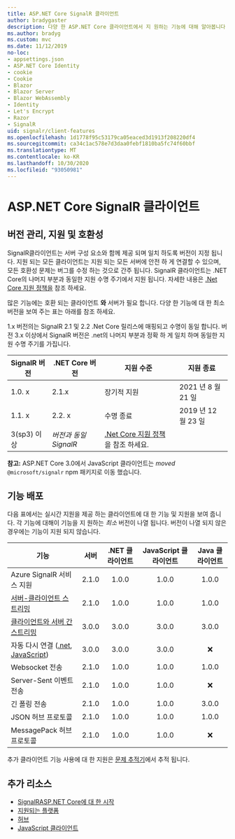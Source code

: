```yaml
---
title: ASP.NET Core SignalR 클라이언트
author: bradygaster
description: 다양 한 ASP.NET Core 클라이언트에서 지 원하는 기능에 대해 알아봅니다 SignalR .
ms.author: bradyg
ms.custom: mvc
ms.date: 11/12/2019
no-loc:
- appsettings.json
- ASP.NET Core Identity
- cookie
- Cookie
- Blazor
- Blazor Server
- Blazor WebAssembly
- Identity
- Let's Encrypt
- Razor
- SignalR
uid: signalr/client-features
ms.openlocfilehash: 1d1778f95c53179ca05eaced3d1913f208220df4
ms.sourcegitcommit: ca34c1ac578e7d3daa0febf1810ba5fc74f60bbf
ms.translationtype: MT
ms.contentlocale: ko-KR
ms.lasthandoff: 10/30/2020
ms.locfileid: "93050981"
---
```

# <a name="aspnet-core-no-locsignalr-clients"></a>ASP.NET Core SignalR 클라이언트

## <a name="versioning-support-and-compatibility"></a>버전 관리, 지원 및 호환성

SignalR클라이언트는 서버 구성 요소와 함께 제공 되며 일치 하도록 버전이 지정 됩니다. 지원 되는 모든 클라이언트는 지원 되는 모든 서버에 안전 하 게 연결할 수 있으며, 모든 호환성 문제는 버그를 수정 하는 것으로 간주 됩니다. SignalR 클라이언트는 .NET Core의 나머지 부분과 동일한 지원 수명 주기에서 지원 됩니다. 자세한 내용은 [.Net Core 지원 정책을](https://dotnet.microsoft.com/platform/support/policy/dotnet-core) 참조 하세요.

많은 기능에는 호환 되는 클라이언트 **와** 서버가 필요 합니다. 다양 한 기능에 대 한 최소 버전을 보여 주는 표는 아래를 참조 하세요.

1.x 버전의는 SignalR 2.1 및 2.2 .Net Core 릴리스에 매핑되고 수명이 동일 합니다. 버전 3.x 이상에서 SignalR 버전은 .net의 나머지 부분과 정확 하 게 일치 하며 동일한 지원 수명 주기를 가집니다.

| SignalR 버전 | .NET Core 버전 | 지원 수준 | 지원 종료 |
| - | - | - | - |
| 1.0. x | 2.1.x | 장기적 지원 | 2021 년 8 월 21 일 |
| 1.1. x | 2.2. x | 수명 종료 | 2019 년 12 월 23 일 |
| 3(sp3) 이상 | *버전과 동일 SignalR* | [.Net Core 지원 정책](https://dotnet.microsoft.com/platform/support/policy/dotnet-core) 을 참조 하세요. |

**참고:** ASP.NET Core 3.0에서 JavaScript 클라이언트는 *moved* `@microsoft/signalr` npm 패키지로 이동 했습니다.

## <a name="feature-distribution"></a>기능 배포

다음 표에서는 실시간 지원을 제공 하는 클라이언트에 대 한 기능 및 지원을 보여 줍니다. 각 기능에 대해이 기능을 지 원하는 *최소* 버전이 나열 됩니다. 버전이 나열 되지 않은 경우에는 기능이 지원 되지 않습니다.

| 기능 | 서버 | .NET 클라이언트 | JavaScript 클라이언트 | Java 클라이언트 |
| ---- | :-: | :-: | :-: | :-: |
| Azure SignalR 서비스 지원 |2.1.0|1.0.0|1.0.0|1.0.0|
| [서버-클라이언트 스트리밍](xref:signalr/streaming)          |2.1.0|1.0.0|1.0.0|1.0.0|
| [클라이언트와 서버 간 스트리밍](xref:signalr/streaming)          |3.0.0|3.0.0|3.0.0|3.0.0|
| 자동 다시 연결 ([.net](./dotnet-client.md?tabs=visual-studio&view=aspnetcore-3.0#handle-lost-connection), [JavaScript](./javascript-client.md?view=aspnetcore-3.0#reconnect-clients))          |3.0.0|3.0.0|3.0.0|❌|
| Websocket 전송 |2.1.0|1.0.0|1.0.0|1.0.0|
| Server-Sent 이벤트 전송 |2.1.0|1.0.0|1.0.0|❌|
| 긴 폴링 전송 |2.1.0|1.0.0|1.0.0|3.0.0|
| JSON 허브 프로토콜 |2.1.0|1.0.0|1.0.0|1.0.0|
| MessagePack 허브 프로토콜 |2.1.0|1.0.0|1.0.0|❌|

추가 클라이언트 기능 사용에 대 한 지원은 [문제 추적기](https://github.com/dotnet/AspNetCore/issues)에서 추적 됩니다.

## <a name="additional-resources"></a>추가 리소스

* [SignalRASP.NET Core에 대 한 시작](xref:tutorials/signalr)
* [지원되는 플랫폼](xref:signalr/supported-platforms)
* [허브](xref:signalr/hubs)
* [JavaScript 클라이언트](xref:signalr/javascript-client)